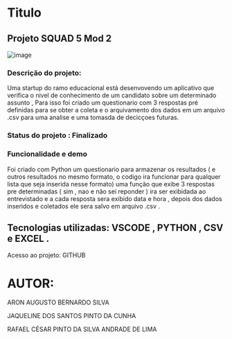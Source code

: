 #  Titulo
## Projeto SQUAD 5 Mod  2
![image](https://github.com/Aron151281/squad5_projeto_mod2/assets/132007858/93ab2550-9f13-47d8-8c42-e6953c4e42da)

### Descrição do projeto:
Uma startup do ramo educacional está desenvovendo um aplicativo que verifica o nivel de conhecimento de um candidato sobre um determinado assunto ,
Para isso foi criado um questionario  com 3 respostas  pré definidas para se obter a coleta e o arquivamento dos dados em um arquivo .csv para uma analise e uma tomasda de decicçoes futuras.
### Status do projeto :  Finalizado
### Funcionalidade e demo  
Foi criado com Python um questionario  para armazenar os resultados ( e outros resultados no mesmo formato, o codigo ira funcionar para qualquer lista que 
seja inserida nesse formato)  uma função que exibe 3 respostas pre determinadas  ( sim , nao e  não sei reponder ) ira ser exibidada ao entrevistado e a cada resposta sera exibido data e hora ,
depois dos dados inseridos e coletados ele sera salvo em arquivo .csv . 
## Tecnologias utilizadas: VSCODE , PYTHON , CSV e EXCEL .
Acesso ao projeto: GITHUB
# AUTOR:
ARON AUGUSTO BERNARDO SILVA

JAQUELINE DOS SANTOS PINTO DA CUNHA 

RAFAEL CÉSAR PINTO DA SILVA ANDRADE DE LIMA 
